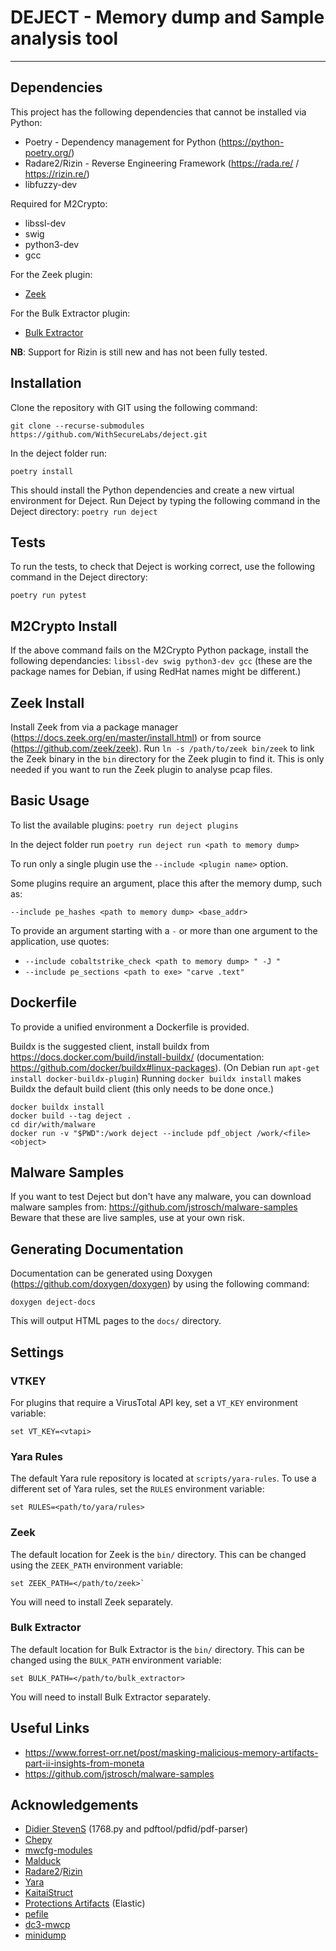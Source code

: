 # DEJECT - Memory dump and Sample analysis tool

---

## Dependencies
This project has the following dependencies that cannot be installed via Python:
* Poetry - Dependency management for Python (https://python-poetry.org/)
* Radare2/Rizin - Reverse Engineering Framework (https://rada.re/ / https://rizin.re/)
* libfuzzy-dev

Required for M2Crypto:
* libssl-dev
* swig
* python3-dev
* gcc

For the Zeek plugin:
* [Zeek](https://github.com/zeek/zeek)

For the Bulk Extractor plugin:
* [Bulk Extractor](https://github.com/simsong/bulk_extractor)

**NB**: Support for Rizin is still new and has not been fully tested.

## Installation

Clone the repository with GIT using the following command:

`git clone --recurse-submodules https://github.com/WithSecureLabs/deject.git`

In the deject folder run: 

`poetry install`

This should install the Python dependencies and create a new virtual environment for Deject.
Run Deject by typing the following command in the Deject directory:
`poetry run deject`

## Tests
To run the tests, to check that Deject is working correct, use the following command in the Deject directory:

`poetry run pytest`

## M2Crypto Install
If the above command fails on the M2Crypto Python package, install the following dependancies:
`libssl-dev swig python3-dev gcc`
(these are the package names for Debian, if using RedHat names might be different.)

## Zeek Install
Install Zeek from via a package manager (https://docs.zeek.org/en/master/install.html) or from source (https://github.com/zeek/zeek).
Run `ln -s /path/to/zeek bin/zeek` to link the Zeek binary in the `bin` directory for the Zeek plugin to find it.
This is only needed if you want to run the Zeek plugin to analyse pcap files. 

## Basic Usage

To list the available plugins: `poetry run deject plugins`

In the deject folder run `poetry run deject run <path to memory dump>` 

To run only a single plugin use the `--include <plugin name>` option.

Some plugins require an argument, place this after the memory dump, such as:

`--include pe_hashes <path to memory dump> <base_addr>`

To provide an argument starting with a `-` or more than one argument to the application, use quotes:
* `--include cobaltstrike_check <path to memory dump> " -J "`
* `--include pe_sections <path to exe> "carve .text"`

## Dockerfile
To provide a unified environment a Dockerfile is provided. 

Buildx is the suggested client, install buildx from https://docs.docker.com/build/install-buildx/ (documentation: https://github.com/docker/buildx#linux-packages). (On Debian run `apt-get install docker-buildx-plugin`)
Running `docker buildx install` makes Buildx the default build client (this only needs to be done once.)

```
docker buildx install
docker build --tag deject .
cd dir/with/malware
docker run -v "$PWD":/work deject --include pdf_object /work/<file> <object>
```

## Malware Samples
If you want to test Deject but don't have any malware, you can download malware samples from:
https://github.com/jstrosch/malware-samples
Beware that these are live samples, use at your own risk.

## Generating Documentation
Documentation can be generated using Doxygen (https://github.com/doxygen/doxygen) by using the following command:
```
doxygen deject-docs
```
This will output HTML pages to the `docs/` directory.

## Settings

### VTKEY
For plugins that require a VirusTotal API key, set a `VT_KEY` environment variable:
```
set VT_KEY=<vtapi>
```

### Yara Rules
The default Yara rule repository is located at `scripts/yara-rules`. To use a different set of Yara rules, set the `RULES` environment variable:
```
set RULES=<path/to/yara/rules>
```

### Zeek
The default location for Zeek is the `bin/` directory. This can be changed using the `ZEEK_PATH` environment variable:
```
set ZEEK_PATH=</path/to/zeek>`
```
You will need to install Zeek separately.

### Bulk Extractor
The default location for Bulk Extractor is the `bin/` directory. This can be changed using the `BULK_PATH` environment variable:
```
set BULK_PATH=</path/to/bulk_extractor>
```
You will need to install Bulk Extractor separately.

## Useful Links 

* https://www.forrest-orr.net/post/masking-malicious-memory-artifacts-part-ii-insights-from-moneta
* https://github.com/jstrosch/malware-samples

## Acknowledgements 
* [Didier StevenS](https://github.com/DidierStevens/DidierStevensSuite) (1768.py and pdftool/pdfid/pdf-parser)
* [Chepy](https://github.com/securisec/chepy)
* [mwcfg-modules](https://github.com/c3rb3ru5d3d53c/mwcfg-modules/tree/master)
* [Malduck](https://github.com/CERT-Polska/malduck)
* [Radare2](https://github.com/radareorg/radare2)/[Rizin](https://github.com/rizinorg/rizin)
* [Yara](https://github.com/virustotal/yara)
* [KaitaiStruct](https://github.com/kaitai-io/kaitai_struct)
* [Protections Artifacts](https://github.com/elastic/protections-artifacts) (Elastic)
* [pefile](https://github.com/erocarrera/pefile)
* [dc3-mwcp](https://github.com/dod-cyber-crime-center/DC3-MWCP)
* [minidump](https://github.com/skelsec/minidump/)
